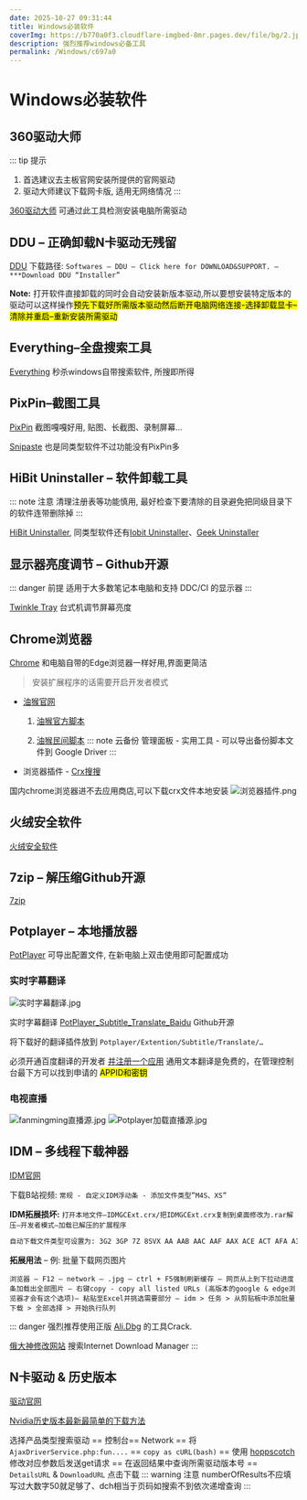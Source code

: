 ```yaml
---
date: 2025-10-27 09:31:44
title: Windows必装软件
coverImg: https://b770a0f3.cloudflare-imgbed-8mr.pages.dev/file/bg/2.jpg
description: 强烈推荐windows必备工具
permalink: /Windows/c697a0
---
```

  
# Windows必装软件

## 360驱动大师
::: tip 提示
1. 首选建议去主板官网安装所提供的官网驱动
2. 驱动大师建议下载网卡版, 适用无网络情况
:::

[360驱动大师](http://dm.weishi.360.cn/home.html) 可通过此工具检测安装电脑所需驱动

## DDU – 正确卸载N卡驱动无残留

[DDU](https://www.wagnardsoft.com/) 下载路径: `Softwares – DDU – Click here for DOWNLOAD&SUPPORT. – ***Download DDU “Installer”`

**Note:** 打开软件直接卸载的同时会自动安装新版本驱动,所以要想安装特定版本的驱动可以这样操作<mark>预先下载好所需版本驱动然后断开电脑网络连接-选择卸载显卡–清除并重启–重新安装所需驱动</mark>

## Everything–全盘搜索工具

[Everything](https://www.voidtools.com/zh-cn/) 秒杀windows自带搜索软件, 所搜即所得

## PixPin–截图工具

[PixPin](https://pixpin.cn/docs/) 截图嘎嘎好用, 贴图、长截图、录制屏幕...

[Snipaste](https://zh.snipaste.com/) 也是同类型软件不过功能没有PixPin多

## HiBit Uninstaller – 软件卸载工具
::: note 注意
清理注册表等功能慎用, 最好检查下要清除的目录避免把同级目录下的软件连带删除掉
:::

[HiBit Uninstaller](https://www.hibitsoft.ir/), 同类型软件还有[Iobit Uninstaller](https://baideye.lanzout.com/iVB492eemuxg)、[Geek Uninstaller](https://geekuninstaller.com/)

## 显示器亮度调节 – Github开源
::: danger 前提
适用于大多数笔记本电脑和支持 DDC/CI 的显示器
:::

[Twinkle Tray](https://twinkletray.com/) 台式机调节屏幕亮度

## Chrome浏览器

[Chrome](https://www.google.cn/chrome/index.html) 和电脑自带的Edge浏览器一样好用,界面更简洁

> 安装扩展程序的话需要开启开发者模式

- [油猴官网](https://www.tampermonkey.net/index.php?browser=chrome&ext=dhdg)

    1. [油猴官方脚本](https://greasyfork.org/zh-CN) 

    2. [油猴民间脚本](https://sleazyfork.org/zh-CN)
::: note 云备份
管理面板 - 实用工具 - 可以导出备份脚本文件到 Google Driver
:::


- 浏览器插件 - [Crx搜搜](https://www.crxsoso.com/) 

国内chrome浏览器进不去应用商店,可以下载crx文件本地安装
![浏览器插件.png](https://cloudflare-imgbed-8mr.pages.dev/file/img/浏览器插件.png)
            
## 火绒安全软件

[火绒安全软件](https://www.huorong.cn/)

## 7zip – 解压缩Github开源

[7zip](https://7-zip.org/)

## Potplayer – 本地播放器

[PotPlayer](http://potplayer.tv/?lang=zh_CN) 可导出配置文件, 在新电脑上双击使用即可配置成功

### 实时字幕翻译
![实时字幕翻译.jpg](https://cloudflare-imgbed-8mr.pages.dev/file/img/实时字幕翻译.jpg)
 
实时字幕翻译 [PotPlayer_Subtitle_Translate_Baidu](https://github.com/fjqingyou/PotPlayer_Subtitle_Translate_Baidu) Github开源
 
将下载好的翻译插件放到 `Potplayer/Extention/Subtitle/Translate/…`

必须开通百度翻译的开发者 [并注册一个应用](https://api.fanyi.baidu.com/api/trans/product/desktop) 通用文本翻译是免费的，在管理控制台最下方可以找到申请的 <mark>APPID和密钥</mark>

### 电视直播
![fanmingming直播源.jpg](https://cloudflare-imgbed-8mr.pages.dev/file/img/fanmingming直播源.jpg)
![Potplayer加载直播源.jpg](https://cloudflare-imgbed-8mr.pages.dev/file/img/Potplayer加载直播源.jpg)

## IDM – 多线程下载神器
[IDM官网](https://www.internetdownloadmanager.com/)


下载B站视频: `常规 - 自定义IDM浮动条 - 添加文件类型”M4S、XS”`

**IDM拓展损坏:** `打开本地文件–IDMGCExt.crx/把IDMGCExt.crx复制到桌面修改为.rar解压–开发者模式–加载已解压的扩展程序`

```bash
自动下载文件类型可设置为: 3G2 3GP 7Z 8SVX AA AAB AAC AAF AAX ACE ACT AFA AIF AIFF ALZ AMR AMV APE APK APKM APKS APPIMAGE APPXBUNDLE AR ARC ARJ ASF AU AVCHD AVI AWB AZW AZW1 AZW3 AZW4 AZW6 B1 B6Z BA BH BIN BZ2 CAB CAR CBR CBZ CFS CGM CPIO CPT CRX CSV DAR DBF DCT DD DEB DGC DIF DMG DRC DSS DVF EAPPXBUNDLE EAR EPUB EXE F4A F4B F4P F4V FLAC FLV GCA GIFV GSM GZ GZIP HA HKI ICE IKLAX IMG IPA ISO IVS JAR KGB LHA LZH LZX M2TS M2V M3U M4A M4B M4P M4V MID MKV MMF MNG MOBI MOD MOGG MOV MP2 MP3 MP4 MPA MPC MPE MPEG MPG MPV MSI MSIX MSIXBUNDLE MSU MSV MTS MXF NSF NSV OGA OGG OGV OPUS PAK PAQ6 PAQ7 PAQ8 PARTIMG PDF PEA PIM PIT PLJ PLS POT POTM POTX PPS PPT PPTM PPTX PXL QDA QT R0* R1* RA RAR RAW RK RM RMVB ROQ RPM RTF S7Z SDA SDC SDD SDP SEA SEN SFX SHK SID SIT SITX SLK SLN SQX SRT SVI TAR TAR.BZ2 TAR.GZ TAR.LZMA TAR.XZ TAR.Z TBZ2 TGZ TIF TIFF TLZ TTA TXZ UC UC0 UC2 UCA UHA UOF UOP UOS VOB VOR VOX WAR WAV WB2 WEBM WIM WK1 WKS WMA WMV WV XAPK XAR XLS XLSB XLSM XLSX XLT XLTM XLTX XLW XM XP3 YUV YZ1 Z ZIP ZIPX ZOO ZPAQ ZZ MSP
```

**拓展用法** – 例: 批量下载网页图片

`浏览器 – F12 – network – .jpg – ctrl + F5强制刷新缓存 – 网页从上到下拉动进度条加载出全部图片 – 右键copy - copy all listed URLs (高版本的google & edge浏览器才会有这个选项)– 粘贴至Excel并挑选需要部分 – idm > 任务 > 从剪贴板中添加批量下载 > 全部选择 > 开始执行队列`

::: danger 强烈推荐使用正版
[Ali.Dbg](https://idm.ckk.ir/) 的工具Crack.

[俄大神修改网站](https://lrepacks.net/) 搜索Internet Download Manager
:::

## N卡驱动 & 历史版本

[驱动官网](https://www.nvidia.cn/geforce/drivers/) 

[Nvidia历史版本最新最简单的下载方法](https://www.bilibili.com/opus/880876884539211896)

选择产品类型搜索驱动 == 控制台== Network == 将 ```AjaxDriverService.php:fun....``` == ```copy as cURL(bash)``` == 使用 [hoppscotch](https://github.com/hoppscotch/hoppscotch) 修改对应参数后发送get请求 == 在返回结果中查询所需驱动版本号 == ```DetailsURL``` & ```DownloadURL``` 点击下载
::: warning 注意
numberOfResults不应填写过大数字50就足够了、dch相当于页码如搜索不到依次递增查询
:::

